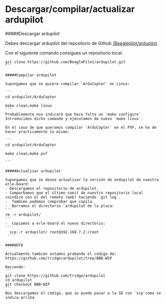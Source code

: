 # Descargar/compilar/actualizar ardupilot

#####Descargar ardupilot

Debes descargar ardupilot del repositorio de Github [/Beaglepilot/ardupilot](https://github.com/BeaglePilot/ardupilot).

Con el siguiente comando consigues un repositorio local:

````
git clone https://github.com/BeaglePilot/ardupilot.git
```

#####Compilar ardupilot

Supongamos que se quiere compilar `ArduCopter` en Linux:

```
cd ardupilot/ArduCopter

make clean;make linux
```
Probablemente nos indicará que hace falta un `make configure`. Introducimos dicho comando y ejecutamos de nuevo `make linux`.

En el caso de que queramos compilar `ArduCopter` en el PXF, se ha de hacer practicamente lo mismo:

```
cd ardupilot/ArduCopter

make clean;make pxf

```

#####Actualizar ardupilot

Supongamos que se desea actualizar la versión de ardupilot de nuestra erle-board:
- Descargamos el repositorio de ardupilot.
- Comporbamos que el último comit de nuestro repositorio local coindice con el del remoto (web) haciendo `git log`.
-  También podemos comprobar que copila.
-  Borramos el directorio `ardupilot`de la placa:
```
rm -r ardupilot/
```
-  Copiamos a erle-board el nuevo directorio:
```
  scp -r ardupilot/ root@192.168.7.2:/root
 ```

####NOTA

Actualmente también estamos probando el código de: https://github.com/tridge/ardupilot/tree/BBB-WIP

Haciendo:
```
git clone https://github.com/tridge/ardupilot
cd ardupilot
git checkout BBB-WIP
```
Nos descargamos el código, que se puede pasar a la SD con `scp`como se indica arriba.
